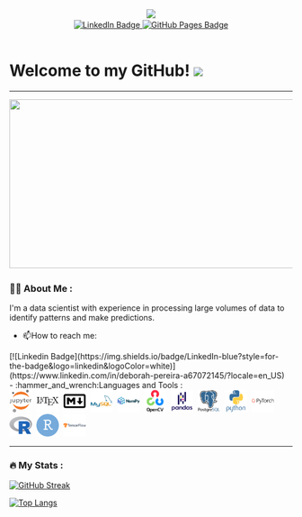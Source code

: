 
<div id="header" align="center">
  <img src="https://media.giphy.com/media/v1.Y2lkPTc5MGI3NjExNGRkMDg1MTUzODg3N2EwZDAyMDdhNDg3NGFiZGQwZjVhMDg0MmE4OSZjdD1n/fedryX7dMGMe6lgqDm/giphy.gif" width="100"/>
</div>

<div id="badges" align="center">
  <a href="https://www.linkedin.com/in/deborah-pereira-a67072145/?locale=en_US">
    <img src="https://img.shields.io/badge/LinkedIn-blue?style=for-the-badge&logo=linkedin&logoColor=white" alt="LinkedIn Badge"/>
  </a>
  <a href="https://deborahbarbedo.github.io/">
    <img src="https://img.shields.io/badge/GitHub%20Pages-darkblue?style=for-the-badge&logo=githubpages&logoColor=white" alt="GitHub Pages Badge"/>
  </a>
</div>

<div id="badges2" align="center">
  <img src="https://komarev.com/ghpvc/?username=DeborahBarbedo&style=flat-square&color=blue" alt=""/>
  </a>
</div>

<h1>
  Welcome to my GitHub!
  <img src="https://media.giphy.com/media/du3J3cXyzhj75IOgvA/giphy.gif" width="30px"/>
</h1>

---

<div align="center">
  <img src="https://media.giphy.com/media/v1.Y2lkPTc5MGI3NjExM2RhMzMxMDI2MDk2ODg2MzYxZjY1MGFkYWNjZWU0YzUyYjM4ZjJkZSZjdD1n/hpXdHPfFI5wTABdDx9/giphy.gif" width="600" height="300"/>
</div>


### :woman_technologist: About Me :

I'm a data scientist with experience in processing large volumes of data to identify patterns and make predictions.

- :mailbox:How to reach me:

<div>
  [![Linkedin Badge](https://img.shields.io/badge/LinkedIn-blue?style=for-the-badge&logo=linkedin&logoColor=white)](https://www.linkedin.com/in/deborah-pereira-a67072145/?locale=en_US)
</div>
- :hammer_and_wrench:Languages and Tools :

<div>
  <img src="https://github.com/devicons/devicon/blob/master/icons/jupyter/jupyter-original-wordmark.svg" title="Jupyter" alt="Jupyter" width="40" height="40"/>&nbsp;
  <img src="https://github.com/devicons/devicon/blob/master/icons/latex/latex-original.svg" title="Latex" alt="Latex" width="40" height="40"/>&nbsp;
  <img src="https://github.com/devicons/devicon/blob/master/icons/markdown/markdown-original.svg" title="Markdown" alt="Markdown" width="40" height="40"/>&nbsp;
  <img src="https://github.com/devicons/devicon/blob/master/icons/mysql/mysql-original-wordmark.svg" title="MySQL" alt="MySQL" width="40" height="40"/>&nbsp;
  <img src="https://github.com/devicons/devicon/blob/master/icons/numpy/numpy-original-wordmark.svg" title="NumPy" alt="NumPy" width="40" height="40"/>&nbsp;
  <img src="https://github.com/devicons/devicon/blob/master/icons/opencv/opencv-original-wordmark.svg" title="OpenCV" alt="OpenCV" width="40" height="40"/>&nbsp;
  <img src="https://github.com/devicons/devicon/blob/master/icons/pandas/pandas-original-wordmark.svg" title="pandas" alt="pandas" width="40" height="40"/>&nbsp;
  <img src="https://github.com/devicons/devicon/blob/master/icons/postgresql/postgresql-original-wordmark.svg" title="PostgreSQL" alt="PostgreSQL" width="40" height="40"/>&nbsp;
  <img src="https://github.com/devicons/devicon/blob/master/icons/python/python-original-wordmark.svg" title="Python" alt="Python" width="40" height="40"/>&nbsp;
  <img src="https://github.com/devicons/devicon/blob/master/icons/pytorch/pytorch-original-wordmark.svg" title="PyTorch" alt="PyTorch" width="40" height="40"/>&nbsp;
  <img src="https://github.com/devicons/devicon/blob/master/icons/r/r-original.svg" title="R" alt="R" width="40" height="40"/>&nbsp;
  <img src="https://github.com/devicons/devicon/blob/master/icons/rstudio/rstudio-original.svg" title="RStudio" alt="RStudio" width="40" height="40"/>&nbsp;
  <img src="https://github.com/devicons/devicon/blob/master/icons/tensorflow/tensorflow-original-wordmark.svg" title="TensorFlow" alt="TensorFlow" width="40" height="40"/>&nbsp;
</div>

---

### :fire: My Stats :

[![GitHub Streak](http://github-readme-streak-stats.herokuapp.com?user=DeborahBarbedo&theme=transparent)](https://git.io/streak-stats)

[![Top Langs](https://github-readme-stats.vercel.app/api/top-langs/?username=DeborahBarbedo&layout=compact&theme=transparent)](https://github.com/DeborahBarbedo/github-readme-stats)

